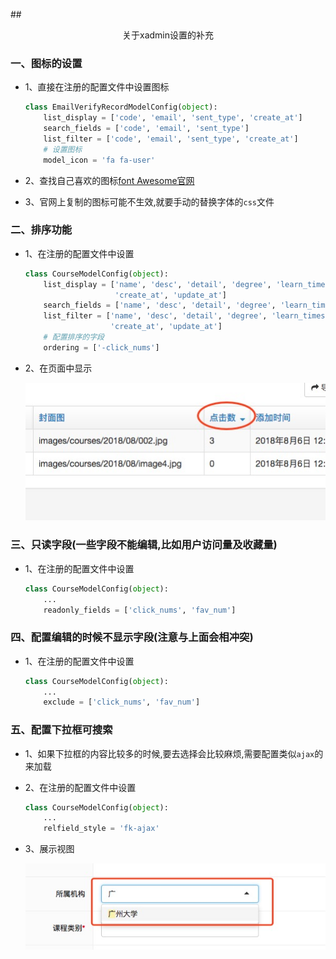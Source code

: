 ##<center>关于xadmin设置的补充</center>


### 一、图标的设置

* 1、直接在注册的配置文件中设置图标

  ```py
  class EmailVerifyRecordModelConfig(object):
      list_display = ['code', 'email', 'sent_type', 'create_at']
      search_fields = ['code', 'email', 'sent_type']
      list_filter = ['code', 'email', 'sent_type', 'create_at']
      # 设置图标
      model_icon = 'fa fa-user'
  ```

* 2、查找自己喜欢的图标[font Awesome官网](http://fontawesome.dashgame.com/)

* 3、官网上复制的图标可能不生效,就要手动的替换字体的`css`文件

### 二、排序功能

* 1、在注册的配置文件中设置

  ```py
  class CourseModelConfig(object):
      list_display = ['name', 'desc', 'detail', 'degree', 'learn_times', 'students', 'fav_num', 'image', 'click_nums',
                      'create_at', 'update_at']
      search_fields = ['name', 'desc', 'detail', 'degree', 'learn_times', 'students', 'fav_num', 'image', 'click_nums']
      list_filter = ['name', 'desc', 'detail', 'degree', 'learn_times', 'students', 'fav_num', 'image', 'click_nums',
                     'create_at', 'update_at']
      # 配置排序的字段
      ordering = ['-click_nums']
  ```

* 2、在页面中显示

  ![排序](./source/images/排序.jpg)

### 三、只读字段(一些字段不能编辑,比如用户访问量及收藏量)

* 1、在注册的配置文件中设置

  ```py
  class CourseModelConfig(object):
      ...
      readonly_fields = ['click_nums', 'fav_num']
  ```

### 四、配置编辑的时候不显示字段(注意与上面会相冲突)

* 1、在注册的配置文件中设置

  ```py
  class CourseModelConfig(object):
      ...
      exclude = ['click_nums', 'fav_num']
  ```

### 五、配置下拉框可搜索

* 1、如果下拉框的内容比较多的时候,要去选择会比较麻烦,需要配置类似`ajax`的来加载

* 2、在注册的配置文件中设置

  ```py
  class CourseModelConfig(object):
      ...
      relfield_style = 'fk-ajax'
  ```

* 3、展示视图

  ![搜索](./source/images/配置搜索.jpg)
